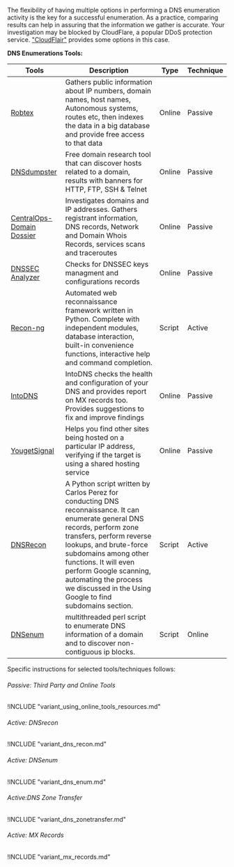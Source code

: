 The flexibility of having multiple options in performing a DNS enumeration activity is the key for a successful enumeration. As a practice, comparing results can help in assuring that the information we gather is accurate. Your investigation may be blocked by CloudFlare, a popular DDoS protection service. ["CloudFlair"](https://blog.christophetd.fr/bypassing-cloudflare-using-internet-wide-scan-data/) provides some options in this case.


**DNS Enumerations Tools:**

| Tools | Description | Type | Technique |
|-------|------------------------------------------------------|------|------|
|[Robtex](https://www.robtex.com/)|Gathers public information about IP numbers, domain names, host names, Autonomous systems, routes etc, then indexes the data in a big database and provide free access to that data | Online | Passive |
|[DNSdumpster](https://dnsdumpster.com/)|Free domain research tool that can discover hosts related to a domain, results with banners for HTTP, FTP, SSH & Telnet |Online | Passive |
|[CentralOps-Domain Dossier](https://centralops.net/co/)|Investigates domains and IP addresses. Gathers registrant information, DNS records, Network and Domain Whois Records, services scans and traceroutes | Online | Passive |
|[DNSSEC Analyzer](http://dnssec-debugger.verisignlabs.com/)| Checks for DNSSEC keys managment and configurations records | Online | Passive |
|[Recon-ng](https://bitbucket.org/LaNMaSteR53/recon-ng)| Automated web reconnaissance framework written in Python. Complete with independent modules, database interaction, built-in convenience functions, interactive help and command completion. | Script | Active |
[IntoDNS](https://intodns.com/) | IntoDNS checks the health and configuration of your DNS and provides report on MX records too. Provides suggestions to fix and improve findings | Online | Passive |
|[YougetSignal](https://www.yougetsignal.com/tools/web-sites-on-web-server/)| Helps you find other sites being hosted on a particular IP address, verifying if the target is using a shared hosting service | Online | Passive |
|[DNSRecon](https://github.com/darkoperator/dnsrecon)|A Python script written by Carlos Perez for conducting DNS reconnaissance. It can enumerate general DNS records, perform zone transfers, perform reverse lookups, and brute-force subdomains among other functions. It will even perform Google scanning, automating the process we discussed in the Using Google to find subdomains section. | Script | Active |
|[DNSenum](https://github.com/fwaeytens/dnsenum)|multithreaded perl script to enumerate DNS information of a domain and to discover non-contiguous ip blocks.|Script|Online|

Specific instructions for selected tools/techniques follows:

###### Passive: Third Party and Online Tools

!INCLUDE "variant_using_online_tools_resources.md"

###### Active: DNSrecon

!INCLUDE "variant_dns_recon.md"

###### Active: DNSenum

!INCLUDE "variant_dns_enum.md"

###### Active:DNS Zone Transfer

!INCLUDE "variant_dns_zonetransfer.md"

###### Active: MX Records

!INCLUDE "variant_mx_records.md"
